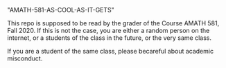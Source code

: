"AMATH-581-AS-COOL-AS-IT-GETS" 

This repo is supposed to be read by the grader of the Course AMATH 581, Fall 2020. If this is not the case, you are either 
a random person on the internet, or a students of the class in the future, or the very same class. 

If you are a student of the same class, please becareful about academic misconduct. 
